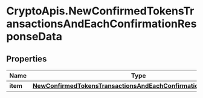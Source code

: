 # CryptoApis.NewConfirmedTokensTransactionsAndEachConfirmationResponseData

## Properties

Name | Type | Description | Notes
------------ | ------------- | ------------- | -------------
**item** | [**NewConfirmedTokensTransactionsAndEachConfirmationResponseItem**](NewConfirmedTokensTransactionsAndEachConfirmationResponseItem.md) |  | 


